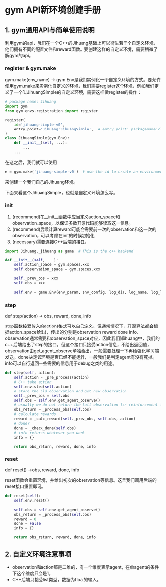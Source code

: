 # gym API新环境创建手册

## 1. gym通用API与简单使用说明

利用gym的api，我们在一个C++的Jihuang基础上可以衍生若干个自定义环境，他们拥有不同的配置文件和reward函数。要创建这样的自定义环境，需要稍微了解gym的api。

### register & gym.make

gym.make(env_name) -> gym.Env是我们实例化一个自定义环境的方式。要允许使用gym.make来实例化自定义的环境，我们需要register这个环境，例如我们定义了一个叫JihuangSimple的自定义环境，需要这样做register的操作：

```python
# package name: Jihuang
import gym
from gym.envs.registration import register

register(
    id='jihuang-simple-v0',
    entry_point='Jihuang:JihuangSimple',  # entry_point: packagename:classname
)
class JihuangSimple(gym.Env):
    def __init__(self, ...):
        ...
    ...
```

在这之后，我们就可以使用

```python
e = gym.make('jihuang-simple-v0')  # use the id to create an environment
```

来创建一个我们自己的Jihuang环境。

下面来看这个JihuangSimple，也就是自定义环境怎么写。

### init

1.  (recommend)在\_\_init\_\_函数中应当定义action_space和observation_space，以保证多数开源代码能够读取这一信息。
2.  (recommend)后续计算reward可能会需要前一次的observation和这一次的observation，可以考虑在init的时候初始化
3.  (necessary)需要连接C++后端的接口。

```python
import Jihuang._jihuang as game  # This is the c++ backend

def __init__(self, ...):
    self.action_space = gym.spaces.xxx
    self.observation_space = gym.spaces.xxx
    
    self._prev_obs = xxx
    self.obs = xxx
    
    self.env = game.Env(env_param, env_config, log_dir, log_name, log_level)
```

### step

def step(action) -> obs, reward, done, info

step函数接受传入的action(格式可以自己定义，但通常情况下，开源算法都会根据action_space给出)，传出的分别是observation reward done info. observation通常需要和observation_space对应，因此我们知ihuang中，我们的c++后端给出了step的接口，但这个接口只接受action信息，不给出返回值，observation由get_agent_observe单独给出，一般需要处理一下再给强化学习端发送。done决定该环境是否已经不能运行，一般我们是判定agent有没有死掉。info可以自行返回一些需要的信息用于debug之类的用途。

```python
def step(self, action):
    self.action = _pre_process(action)
    # C++ take action
    self.env.step(self.action)
    # store the old observation and get new observation
    self._prev_obs = self.obs
    self.obs = self.env.get_agent_observe()
    # usually we do not return the full observation for reinforcement learning
    obs_return = _process_obs(self.obs)
    # calculate rewards
    reward = _calc_reward(self._prev_obs, self.obs, action)
    # done?
    done = _check_done(self.obs)
    # info returns whatever you want
    info = {}
    
    return obs_return, reward, done, info
```

### reset

def reset() ->obs, reward, done, info

reset函数会重置环境，并给出初次的observation等信息。这里我们调用后端的reset接口重置即可。

```python
def reset(self):
    self.env.reset()
    
    self.obs = self.env.get_agent_observe()
    obs_return = _process_obs(self.obs)
    reward = 0
    done = False
    info = {}
    
    return obs_return, reward, done, info
```



## 2. 自定义环境注意事项

-   observation和action都是二维的，有一个维度表示agent，在单agent的条件下这个维度只会是1。
-   C++后端只接受list类型，数据为float的输入。

